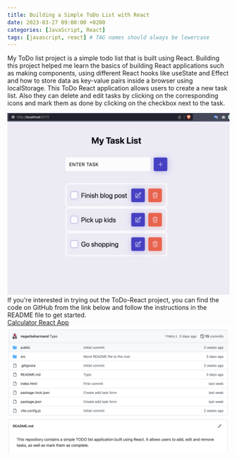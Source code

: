 ```yaml
---
title: Building a Simple ToDo List with React
date: 2023-03-27 09:00:00 +0200
categories: [JavaScript, React]
tags: [javascript, react] # TAG names should always be lowercase
---
```


My ToDo list project is a simple todo list that is built using React. Building this project helped me learn the basics of building React applications such as making components, using different React hooks like useState and Effect and how to store data as key-value pairs inside a browser using localStorage.
This ToDo React application allows users to create a new task list. Also they can delete and edit tasks by clicking on the corresponding icons and mark them as done by clicking on the checkbox next to the task.

![App overview](/assets/images/todo.png)
If you're interested in trying out the ToDo-React project, you can find the code on GitHub from the link below and follow the instructions in the README file to get started.<br>
[Calculator React App](https://github.com/negarbaharmand/ToDo-React)
![projects github page](/assets/images/todo-github.png)
